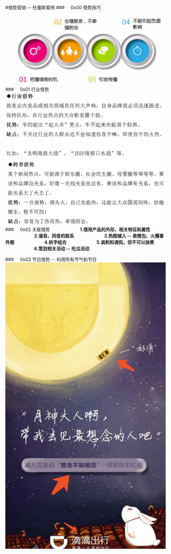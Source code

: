 #借势营销 -- 杜蕾斯案例
###&nbsp;&nbsp;&nbsp;&nbsp;&nbsp;0x00 借势技巧
![](/assets/WX20190328-164747@2x.png)
###&nbsp;&nbsp;&nbsp;&nbsp;&nbsp;0x01 行业借势
![](/assets/WX20190328-155135@2x.png)
![](/assets/WX20190328-155814@2x.png)
###&nbsp;&nbsp;&nbsp;&nbsp;&nbsp;0x02 关联借势 
&nbsp;&nbsp;&nbsp;&nbsp;&nbsp;&nbsp;&nbsp;&nbsp;&nbsp;&nbsp;&nbsp;&nbsp;&nbsp;&nbsp;&nbsp;&nbsp;&nbsp;&nbsp;&nbsp;&nbsp;&nbsp;&nbsp;&nbsp;**1.借用产品的外形、相关特征和属性**
&nbsp;&nbsp;&nbsp;&nbsp;&nbsp;&nbsp;&nbsp;&nbsp;&nbsp;&nbsp;&nbsp;&nbsp;&nbsp;&nbsp;&nbsp;&nbsp;&nbsp;&nbsp;&nbsp;&nbsp;&nbsp;&nbsp;&nbsp;**2.谐音、同音的联系**
&nbsp;&nbsp;&nbsp;&nbsp;&nbsp;&nbsp;&nbsp;&nbsp;&nbsp;&nbsp;&nbsp;&nbsp;&nbsp;&nbsp;&nbsp;&nbsp;&nbsp;&nbsp;&nbsp;&nbsp;&nbsp;&nbsp;&nbsp;**3.热图植入 -- 表情包、火爆事件图**
&nbsp;&nbsp;&nbsp;&nbsp;&nbsp;&nbsp;&nbsp;&nbsp;&nbsp;&nbsp;&nbsp;&nbsp;&nbsp;&nbsp;&nbsp;&nbsp;&nbsp;&nbsp;&nbsp;&nbsp;&nbsp;&nbsp;&nbsp;**4.拆字组合**
&nbsp;&nbsp;&nbsp;&nbsp;&nbsp;&nbsp;&nbsp;&nbsp;&nbsp;&nbsp;&nbsp;&nbsp;&nbsp;&nbsp;&nbsp;&nbsp;&nbsp;&nbsp;&nbsp;&nbsp;&nbsp;&nbsp;&nbsp;**5.讽刺和调侃，但不可以抹黑**
&nbsp;&nbsp;&nbsp;&nbsp;&nbsp;&nbsp;&nbsp;&nbsp;&nbsp;&nbsp;&nbsp;&nbsp;&nbsp;&nbsp;&nbsp;&nbsp;&nbsp;&nbsp;&nbsp;&nbsp;&nbsp;&nbsp;&nbsp;**6.策划相关活动 -- 吃瓜活动**























###&nbsp;&nbsp;&nbsp;&nbsp;&nbsp;0x03 节日借势 -- 利用所有节气和节日
![](/assets/WX20190328-160951@2x.jpg)



